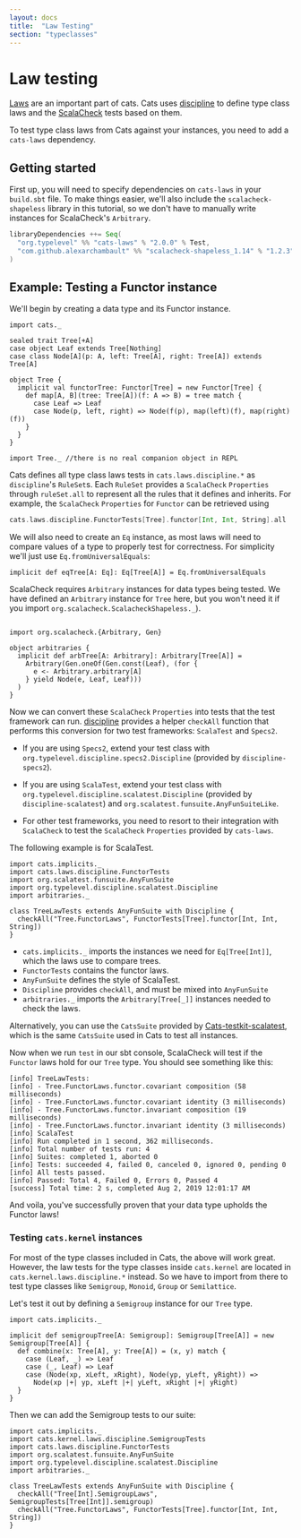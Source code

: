 ```yaml
---
layout: docs
title:  "Law Testing"
section: "typeclasses"
---
```


# Law testing

[Laws](https://typelevel.org/cats/typeclasses.html#laws) are an important part of cats.
Cats uses [discipline](https://github.com/typelevel/discipline) to define type class laws and
the [ScalaCheck](https://github.com/rickynils/scalacheck) tests based on them.

To test type class laws from Cats against your instances, you need to add a `cats-laws` dependency.

## Getting started

First up, you will need to specify dependencies on `cats-laws` in your `build.sbt` file.
To make things easier, we'll also include the `scalacheck-shapeless` library in this tutorial, so we don't have to manually write instances for ScalaCheck's `Arbitrary`.

```scala
libraryDependencies ++= Seq(
  "org.typelevel" %% "cats-laws" % "2.0.0" % Test,
  "com.github.alexarchambault" %% "scalacheck-shapeless_1.14" % "1.2.3" % Test
)
```


## Example: Testing a Functor instance

We'll begin by creating a data type and its Functor instance.
```tut:book
import cats._

sealed trait Tree[+A]
case object Leaf extends Tree[Nothing]
case class Node[A](p: A, left: Tree[A], right: Tree[A]) extends Tree[A]

object Tree {
  implicit val functorTree: Functor[Tree] = new Functor[Tree] {
    def map[A, B](tree: Tree[A])(f: A => B) = tree match {
      case Leaf => Leaf
      case Node(p, left, right) => Node(f(p), map(left)(f), map(right)(f))
    }
  }
}
```
```tut:invisible
import Tree._ //there is no real companion object in REPL
```

Cats defines all type class laws tests in `cats.laws.discipline.*`
as `discipline`'s `RuleSet`s. Each `RuleSet` provides a `ScalaCheck` `Properties` through
`ruleSet.all` to represent all the rules that it defines and inherits. For example,
the `ScalaCheck` `Properties` for `Functor` can be retrieved using

```scala
cats.laws.discipline.FunctorTests[Tree].functor[Int, Int, String].all
```

We will also need to create an `Eq` instance, as most laws will need to compare values of a type to properly test for correctness.
For simplicity we'll just use `Eq.fromUniversalEquals`:

```tut:book
implicit def eqTree[A: Eq]: Eq[Tree[A]] = Eq.fromUniversalEquals
```
ScalaCheck requires `Arbitrary` instances for data types being tested. We have defined an `Arbitrary` instance for `Tree` here,
but you won't need it if you import `org.scalacheck.ScalacheckShapeless._`).

```tut:silent

import org.scalacheck.{Arbitrary, Gen}

object arbitraries {
  implicit def arbTree[A: Arbitrary]: Arbitrary[Tree[A]] =
    Arbitrary(Gen.oneOf(Gen.const(Leaf), (for {
      e <- Arbitrary.arbitrary[A]
    } yield Node(e, Leaf, Leaf)))
  )
}
```

Now we can convert these `ScalaCheck` `Properties` into tests that the test framework can run.  [discipline](https://github.com/typelevel/discipline) provides a helper `checkAll` function that performs
this conversion for two test frameworks: `ScalaTest` and `Specs2`.

* If you are using `Specs2`, extend your test class with `org.typelevel.discipline.specs2.Discipline` (provided by `discipline-specs2`).

* If you are using `ScalaTest`, extend your test class with `org.typelevel.discipline.scalatest.Discipline` (provided by `discipline-scalatest`) and `org.scalatest.funsuite.AnyFunSuiteLike`.

* For other test frameworks, you need to resort to their integration with `ScalaCheck` to test
the `ScalaCheck` `Properties` provided by `cats-laws`.

The following example is for ScalaTest.

```tut:book
import cats.implicits._
import cats.laws.discipline.FunctorTests
import org.scalatest.funsuite.AnyFunSuite
import org.typelevel.discipline.scalatest.Discipline
import arbitraries._

class TreeLawTests extends AnyFunSuite with Discipline {
  checkAll("Tree.FunctorLaws", FunctorTests[Tree].functor[Int, Int, String])
}
```

* `cats.implicits._` imports the instances we need for `Eq[Tree[Int]]`, which the laws use to compare trees.
* `FunctorTests` contains the functor laws.
* `AnyFunSuite` defines the style of ScalaTest.
* `Discipline` provides `checkAll`, and must be mixed into `AnyFunSuite`
* `arbitraries._` imports the `Arbitrary[Tree[_]]` instances needed to check the laws.

Alternatively, you can use the `CatsSuite` provided by [Cats-testkit-scalatest](https://github.com/typelevel/cats-testkit-scalatest),
which is the same `CatsSuite` used in Cats to test all instances.

Now when we run `test` in our sbt console, ScalaCheck will test if the `Functor` laws hold for our `Tree` type.
You should see something like this:

```
[info] TreeLawTests:
[info] - Tree.FunctorLaws.functor.covariant composition (58 milliseconds)
[info] - Tree.FunctorLaws.functor.covariant identity (3 milliseconds)
[info] - Tree.FunctorLaws.functor.invariant composition (19 milliseconds)
[info] - Tree.FunctorLaws.functor.invariant identity (3 milliseconds)
[info] ScalaTest
[info] Run completed in 1 second, 362 milliseconds.
[info] Total number of tests run: 4
[info] Suites: completed 1, aborted 0
[info] Tests: succeeded 4, failed 0, canceled 0, ignored 0, pending 0
[info] All tests passed.
[info] Passed: Total 4, Failed 0, Errors 0, Passed 4
[success] Total time: 2 s, completed Aug 2, 2019 12:01:17 AM
```

And voila, you've successfully proven that your data type upholds the Functor laws!

### Testing `cats.kernel` instances

For most of the type classes included in Cats, the above will work great.
However, the law tests for the type classes inside `cats.kernel` are located in `cats.kernel.laws.discipline.*` instead.
So we have to import from there to test type classes like `Semigroup`, `Monoid`, `Group` or `Semilattice`.

Let's test it out by defining a `Semigroup` instance for our `Tree` type.

```tut:book
import cats.implicits._

implicit def semigroupTree[A: Semigroup]: Semigroup[Tree[A]] = new Semigroup[Tree[A]] {
  def combine(x: Tree[A], y: Tree[A]) = (x, y) match {
    case (Leaf, _) => Leaf
    case (_, Leaf) => Leaf
    case (Node(xp, xLeft, xRight), Node(yp, yLeft, yRight)) =>
      Node(xp |+| yp, xLeft |+| yLeft, xRight |+| yRight)
  }
}
```

Then we can add the Semigroup tests to our suite:

```tut:book
import cats.implicits._
import cats.kernel.laws.discipline.SemigroupTests
import cats.laws.discipline.FunctorTests
import org.scalatest.funsuite.AnyFunSuite
import org.typelevel.discipline.scalatest.Discipline
import arbitraries._

class TreeLawTests extends AnyFunSuite with Discipline {
  checkAll("Tree[Int].SemigroupLaws", SemigroupTests[Tree[Int]].semigroup)
  checkAll("Tree.FunctorLaws", FunctorTests[Tree].functor[Int, Int, String])
}
```

